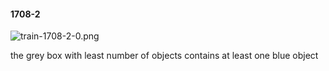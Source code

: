#### 1708-2
![train-1708-2-0.png](https://github.com/lil-lab/nlvr/raw/master/nlvr/train/images/39/train-1708-2-0.png "train-1708-2-0.png")

the grey box with least number of objects contains at least one blue object